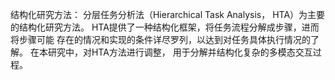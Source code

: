 结构化研究方法： 分层任务分析法（Hierarchical Task Analysis， HTA）为主要的结构化研究方法。 HTA提供了一种结构化框架，将任务流程分解成步骤，进而将步骤可能
存在的情况和实现的条件详尽罗列，以达到对任务具体执行情况的了解。 在本研究中，对HTA方法进行调整， 用于分解并结构化复杂的多模态交互过程。
